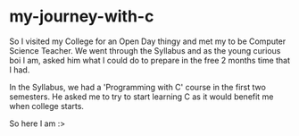 # my-journey-with-c

So I visited my College for an Open Day thingy and met my to be Computer Science Teacher. We went through the Syllabus and as the young curious boi I am, asked him what I could do to prepare in the free 2 months time that I had. 

In the Syllabus, we had a 'Programming with C' course in the first two semesters. He asked me to try to start learning C as it would benefit me when college starts.

So here I am :>